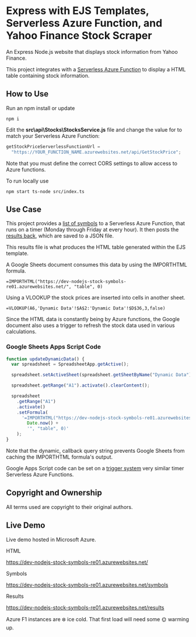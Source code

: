 # Express with EJS Templates, Serverless Azure Function, and Yahoo Finance Stock Scraper

An Express Node.js website that displays stock information from Yahoo Finance.

This project integrates with a [Serverless Azure Function](https://github.com/romayneeastmond/serverless-azure-function-nodejs-yahoo-finance) to display a HTML table containing stock information.

## How to Use

Run an npm install or update

```
npm i
```

Edit the **src\api\Stocks\StocksService.js** file and change the value for to match your Serverless Azure Function:

```javascript
getStockPriceServerlessFunctionUrl =
  "https://YOUR_FUNCTION_NAME.azurewebsites.net/api/GetStockPrice";
```

Note that you must define the correct CORS settings to allow access to Azure functions.

To run locally use

```
npm start ts-node src/index.ts
```

## Use Case

This project provides a [list of symbols](https://dev-nodejs-stock-symbols-re01.azurewebsites.net/symbols) to a Serverless Azure Function, that runs on a timer (Monday through Friday at every hour). It then posts the [results back](https://dev-nodejs-stock-symbols-re01.azurewebsites.net/results), which are saved to a JSON file.

This results file is what produces the HTML table generated within the EJS template.

A Google Sheets document consumes this data by using the IMPORTHTML formula.

```
=IMPORTHTML("https://dev-nodejs-stock-symbols-re01.azurewebsites.net/", "table", 0)
```

Using a VLOOKUP the stock prices are inserted into cells in another sheet.

```
=VLOOKUP(A6,'Dynamic Data'!$A$2:'Dynamic Data'!$D$36,3,false)
```

Since the HTML data is constantly being by Azure functions, the Google document also uses a trigger to refresh the stock data used in various calculations.

### Google Sheets Apps Script Code

```javascript
function updateDynamicData() {
  var spreadsheet = SpreadsheetApp.getActive();

  spreadsheet.setActiveSheet(spreadsheet.getSheetByName("Dynamic Data"), true);

  spreadsheet.getRange("A1").activate().clearContent();

  spreadsheet
    .getRange("A1")
    .activate()
    .setFormula(
      '=IMPORTHTML("https://dev-nodejs-stock-symbols-re01.azurewebsites.net/?callback=' +
        Date.now() +
        '", "table", 0)'
    );
}
```

Note that the dynamic, callback query string prevents Google Sheets from caching the IMPORTHTML formula's output.

Google Apps Script code can be set on a [trigger system](https://developers.google.com/apps-script/guides/triggers/installable) very similar timer Serverless Azure Functions.

## Copyright and Ownership

All terms used are copyright to their original authors.

## Live Demo

Live demo hosted in Microsoft Azure.

HTML

https://dev-nodejs-stock-symbols-re01.azurewebsites.net/

Symbols

https://dev-nodejs-stock-symbols-re01.azurewebsites.net/symbols

Results

https://dev-nodejs-stock-symbols-re01.azurewebsites.net/results

Azure F1 instances are :snowflake: ice cold. That first load will need some :sun_with_face: warming up.
